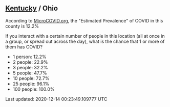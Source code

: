 
## [Kentucky](/united-states/kentucky) / Ohio

According to [MicroCOVID.org](http://microcovid.org),
the "Estimated Prevalence" of COVID in this county is 12.2%

If you interact with a certain number of people in this location
(all at once in a group, or spread out across the day), what is the chance that
1 or more of them has COVID?

- 1 person: 12.2%
- 2 people: 22.9%
- 3 people: 32.2%
- 5 people: 47.7%
- 10 people: 72.7%
- 25 people: 96.1%
- 100 people: 100.0%

Last updated: 2020-12-14 00:23:49.109777 UTC
